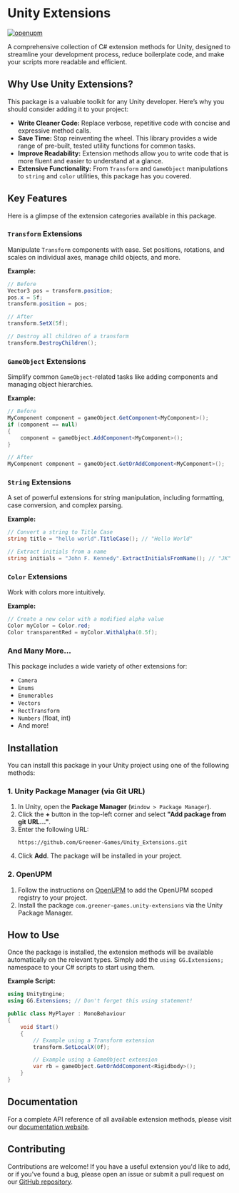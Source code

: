 # Unity Extensions

[![openupm](https://img.shields.io/npm/v/com.greener-games.unity-extensions?label=openupm&registry_uri=https://package.openupm.com)](https://openupm.com/packages/com.greener-games.unity-extensions/)

A comprehensive collection of C# extension methods for Unity, designed to streamline your development process, reduce boilerplate code, and make your scripts more readable and efficient.

## Why Use Unity Extensions?

This package is a valuable toolkit for any Unity developer. Here’s why you should consider adding it to your project:

*   **Write Cleaner Code:** Replace verbose, repetitive code with concise and expressive method calls.
*   **Save Time:** Stop reinventing the wheel. This library provides a wide range of pre-built, tested utility functions for common tasks.
*   **Improve Readability:** Extension methods allow you to write code that is more fluent and easier to understand at a glance.
*   **Extensive Functionality:** From `Transform` and `GameObject` manipulations to `string` and `color` utilities, this package has you covered.

## Key Features

Here is a glimpse of the extension categories available in this package.

### `Transform` Extensions

Manipulate `Transform` components with ease. Set positions, rotations, and scales on individual axes, manage child objects, and more.

**Example:**
```csharp
// Before
Vector3 pos = transform.position;
pos.x = 5f;
transform.position = pos;

// After
transform.SetX(5f);

// Destroy all children of a transform
transform.DestroyChildren();
```

### `GameObject` Extensions

Simplify common `GameObject`-related tasks like adding components and managing object hierarchies.

**Example:**
```csharp
// Before
MyComponent component = gameObject.GetComponent<MyComponent>();
if (component == null)
{
    component = gameObject.AddComponent<MyComponent>();
}

// After
MyComponent component = gameObject.GetOrAddComponent<MyComponent>();
```

### `String` Extensions

A set of powerful extensions for string manipulation, including formatting, case conversion, and complex parsing.

**Example:**
```csharp
// Convert a string to Title Case
string title = "hello world".TitleCase(); // "Hello World"

// Extract initials from a name
string initials = "John F. Kennedy".ExtractInitialsFromName(); // "JK"
```

### `Color` Extensions

Work with colors more intuitively.

**Example:**
```csharp
// Create a new color with a modified alpha value
Color myColor = Color.red;
Color transparentRed = myColor.WithAlpha(0.5f);
```

### And Many More...

This package includes a wide variety of other extensions for:
*   `Camera`
*   `Enums`
*   `Enumerables`
*   `Vectors`
*   `RectTransform`
*   `Numbers` (float, int)
*   And more!

## Installation

You can install this package in your Unity project using one of the following methods:

### 1. Unity Package Manager (via Git URL)

1.  In Unity, open the **Package Manager** (`Window > Package Manager`).
2.  Click the **+** button in the top-left corner and select **"Add package from git URL..."**.
3.  Enter the following URL:
    ```
    https://github.com/Greener-Games/Unity_Extensions.git
    ```
4.  Click **Add**. The package will be installed in your project.

### 2. OpenUPM

1.  Follow the instructions on [OpenUPM](https://openupm.com/packages/com.greener-games.unity-extensions/) to add the OpenUPM scoped registry to your project.
2.  Install the package `com.greener-games.unity-extensions` via the Unity Package Manager.

## How to Use

Once the package is installed, the extension methods will be available automatically on the relevant types. Simply add the `using GG.Extensions;` namespace to your C# scripts to start using them.

**Example Script:**
```csharp
using UnityEngine;
using GG.Extensions; // Don't forget this using statement!

public class MyPlayer : MonoBehaviour
{
    void Start()
    {
        // Example using a Transform extension
        transform.SetLocalX(0f);

        // Example using a GameObject extension
        var rb = gameObject.GetOrAddComponent<Rigidbody>();
    }
}
```

## Documentation

For a complete API reference of all available extension methods, please visit our [documentation website](https://greener-games.github.io/Unity_Extensions/).

## Contributing

Contributions are welcome! If you have a useful extension you'd like to add, or if you've found a bug, please open an issue or submit a pull request on our [GitHub repository](https://github.com/Greener-Games/Unity_Extensions).
